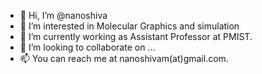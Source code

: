- 👋 Hi, I’m @nanoshiva
- 👀 I’m interested in Molecular Graphics and simulation
- 🌱 I’m currently working as Assistant Professor at PMIST.
- 💞️ I’m looking to collaborate on ...
- 📫 You can reach me at nanoshivam(at)gmail.com.

<!---
nanoshiva/nanoshiva is a ✨ special ✨ repository because its `README.md` (this file) appears on your GitHub profile.
You can click the Preview link to take a look at your changes.
--->
